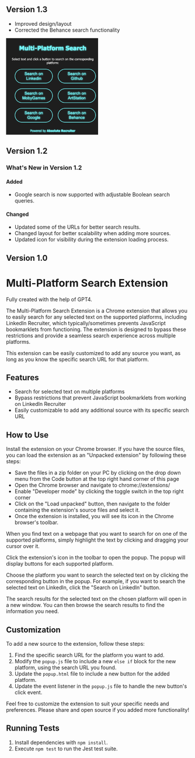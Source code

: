 ## Version 1.3
- Improved design/layout
- Corrected the Behance search functionality

<img src="./screenshot2.png" alt="Extension Screenshot" width="50%" />

## Version 1.2

### What's New in Version 1.2

#### Added
- Google search is now supported with adjustable Boolean search queries.

#### Changed
- Updated some of the URLs for better search results.
- Changed layout for better scalability when adding more sources.
- Updated icon for visibility during the extension loading process.



## Version 1.0
# Multi-Platform Search Extension
Fully created with the help of GPT4.

The Multi-Platform Search Extension is a Chrome extension that allows you to easily search for any selected text on the supported platforms, including LinkedIn Recruiter, which typically/sometimes prevents JavaScript bookmarklets from functioning. The extension is designed to bypass these restrictions and provide a seamless search experience across multiple platforms.

This extension can be easily customized to add any source you want, as long as you know the specific search URL for that platform.

## Features

- Search for selected text on multiple platforms
- Bypass restrictions that prevent JavaScript bookmarklets from working on LinkedIn Recruiter
- Easily customizable to add any additional source with its specific search URL

## How to Use

Install the extension on your Chrome browser. If you have the source files, you can load the extension as an "Unpacked extension" by following these steps:

- Save the files in a zip folder on your PC by clicking on the drop down menu from the Code button at the top right hand corner of this page
- Open the Chrome browser and navigate to chrome://extensions/
- Enable "Developer mode" by clicking the toggle switch in the top right corner
- Click on the "Load unpacked" button, then navigate to the folder containing the extension's source files and select it.
- Once the extension is installed, you will see its icon in the Chrome browser's toolbar.

When you find text on a webpage that you want to search for on one of the supported platforms, simply highlight the text by clicking and dragging your cursor over it.

Click the extension's icon in the toolbar to open the popup. The popup will display buttons for each supported platform.

Choose the platform you want to search the selected text on by clicking the corresponding button in the popup. For example, if you want to search the selected text on LinkedIn, click the "Search on LinkedIn" button.

The search results for the selected text on the chosen platform will open in a new window. You can then browse the search results to find the information you need.


## Customization

To add a new source to the extension, follow these steps:

1. Find the specific search URL for the platform you want to add.
2. Modify the `popup.js` file to include a new `else if` block for the new platform, using the search URL you found.
3. Update the `popup.html` file to include a new button for the added platform.
4. Update the event listener in the `popup.js` file to handle the new button's click event.

Feel free to customize the extension to suit your specific needs and preferences. Please share and open source if you added more functionality!

## Running Tests

1. Install dependencies with `npm install`.
2. Execute `npm test` to run the Jest test suite.
